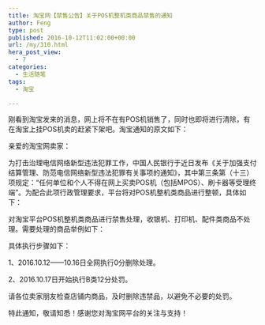 ```yaml
---
title: 淘宝网【禁售公告】关于POS机整机类商品禁售的通知
author: Feng
type: post
published: 2016-10-12T11:02:00+00:00
url: /my/310.html
hera_post_view:
  - 7
categories:
  - 生活随笔
tags:
  - 淘宝

---
```

刚看到淘宝发来的消息，网上将不在有POS机销售了，同时也即将进行清除，有在淘宝上挂POS机卖的赶紧下架吧。淘宝通知的原文如下：

亲爱的淘宝网卖家：

为打击治理电信网络新型违法犯罪工作，中国人民银行于近日发布《关于加强支付结算管理、防范电信网络新型违法犯罪有关事项的通知》，其中第三条第（十三）项规定：“任何单位和个人不得在网上买卖POS机（包括MPOS）、刷卡器等受理终端”。为配合此项行政管理要求，平台将对POS机整机类商品进行整顿，具体如下：

对淘宝平台POS机整机类商品进行禁售处理，收银机、打印机、配件类商品不处理。需要处理的商品举例如下：

具体执行步骤如下：

1、2016.10.12——10.16日全网执行0分删除处理。

2、2016.10.17日开始执行B类12分处罚。

请各位卖家朋友检查店铺内商品，及时删除违禁品，以避免不必要的处罚。

特此通知，敬请知悉！感谢您对淘宝网平台的关注与支持！